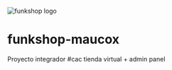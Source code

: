 ![funkshop logo](https://repository-images.githubusercontent.com/615297582/638e7d89-a58d-4a4a-96d2-0f479c0c806d)
# funkshop-maucox
Proyecto integrador #cac tienda virtual + admin panel
